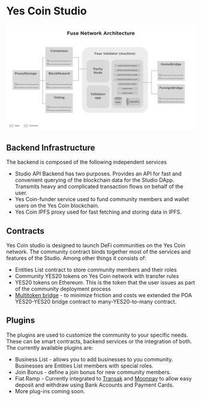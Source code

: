 # Yes Coin Studio



![Yes Coin Studio architecture](../../.gitbook/assets/image%20%283%29.png)

## Backend Infrastructure

The backend is composed of the following independent services

* Studio API Backend has two purposes. Provides an API for fast and convenient querying of the blockchain data for the Studio DApp. Transmits heavy and complicated transaction flows on behalf of the user.
* Yes Coin-funder service used to fund community members and wallet users on the Yes Coin blockchain.
* Yes Coin IPFS proxy used for fast fetching and storing data in IPFS.

## Contracts

Yes Coin studio is designed to launch DeFi communities on the Yes Coin network. The community contract binds together most of the services and features of the Studio. Among other things it consists of:

* Entities List contract to store community members and their roles
* Community YES20 tokens on Yes Coin network with transfer rules
* YES20 tokens on Ethereum. This is the token that the user issues as part of the community deployment process
* [Multitoken bridge](https://github.com/fuseio/bridge-contracts) - to minimize friction and costs we extended the POA YES20-YES20 bridge contract to many-YES20-to-many contract.

## Plugins

The plugins are used to customize the community to your specific needs. These can be smart contracts, backend services or the integration of both. The currently available plugins are:

* Business List - allows you to add businesses to you community. Businesses are Entities List members with special roles.
* Join Bonus - define a join bonus for new community members.
* Fiat Ramp - Currently integrated to [Transak](https://transak.com/) and [Moonpay](https://www.moonpay.io/) to allow easy deposit and withdraw using Bank Accounts and Payment Cards.
* More plug-ins coming soon.

